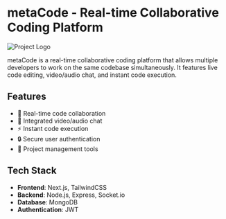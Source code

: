 # metaCode - Real-time Collaborative Coding Platform

![Project Logo](https://via.placeholder.com/150) <!-- Add actual logo URL later -->

metaCode is a real-time collaborative coding platform that allows multiple developers to work on the same codebase simultaneously. It features live code editing, video/audio chat, and instant code execution.

## Features
- 🚀 Real-time code collaboration
- 💬 Integrated video/audio chat
- ⚡ Instant code execution
- 🔒 Secure user authentication
- 📁 Project management tools

## Tech Stack
- **Frontend**: Next.js, TailwindCSS
- **Backend**: Node.js, Express, Socket.io
- **Database**: MongoDB
- **Authentication**: JWT